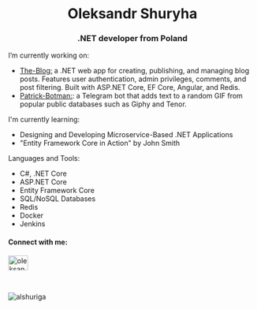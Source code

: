
<h1 align="center">Oleksandr Shuryha</h1>  
<h3 align="center">.NET developer from Poland</h3>  
  
I’m currently working on:<br>
- [The-Blog:](https://github.com/alshuriga/the-blog) a .NET web app for creating, publishing, and managing blog posts. Features user authentication, admin privileges, comments, and post filtering. Built with ASP.NET Core, EF Core, Angular, and Redis. 
- [Patrick-Botman:](https://github.com/alshuriga/patrick-botman): a Telegram bot that adds text to a random GIF from popular public databases such as Giphy and Tenor.

I'm currently learning:
- Designing and Developing Microservice-Based .NET Applications
- "Entity Framework Core in Action" by John Smith
  
Languages and Tools: 

- C#, .NET Core
- ASP.NET Core
- Entity Framework Core
- SQL/NoSQL Databases
- Redis
- Docker
- Jenkins

<h4 align="left">Connect with me:</h4>  
<p align="left">  
<a href="https://linkedin.com/in/oleksandr-shuryha" target="blank"><img align="center" src="https://raw.githubusercontent.com/rahuldkjain/github-profile-readme-generator/master/src/images/icons/Social/linked-in-alt.svg" alt="oleksandr-shuryha" height="30" width="40" /></a>  
</p>  

<br>
<p align="left"> <img src="https://komarev.com/ghpvc/?username=alshuriga&label=Profile%20views&color=0e75b6&style=flat" alt="alshuriga" /> </p>  
